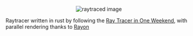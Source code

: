 <p align="center">
  <img src="https://https://github.com/Leshuguita/raytracing/assets/output.png" alt="raytraced image">
</p>

Raytracer written in rust by following the [Ray Tracer in One Weekend](https://raytracing.github.io/books/RayTracingInOneWeekend.html), with parallel rendering thanks to [Rayon](https://crates.io/crates/rayon)